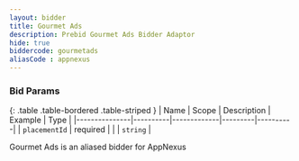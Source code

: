 ```yaml
---
layout: bidder
title: Gourmet Ads
description: Prebid Gourmet Ads Bidder Adaptor
hide: true
biddercode: gourmetads
aliasCode : appnexus
---
```


### Bid Params

{: .table .table-bordered .table-striped }
| Name          | Scope    | Description | Example | Type     |
|---------------|----------|-------------|---------|----------|
| `placementId` | required |             |         | `string` |

Gourmet Ads is an aliased bidder for AppNexus
